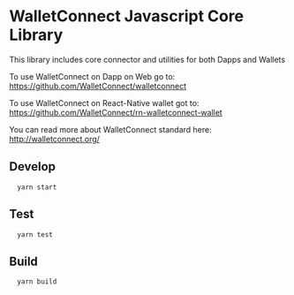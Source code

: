 # WalletConnect Javascript Core Library

This library includes core connector and utilities for both Dapps and Wallets

To use WalletConnect on Dapp on Web go to: https://github.com/WalletConnect/walletconnect

To use WalletConnect on React-Native wallet got to: https://github.com/WalletConnect/rn-walletconnect-wallet

You can read more about WalletConnect standard here: http://walletconnect.org/

## Develop

```
  yarn start
```

## Test

```
  yarn test
```

## Build

```
  yarn build
```
